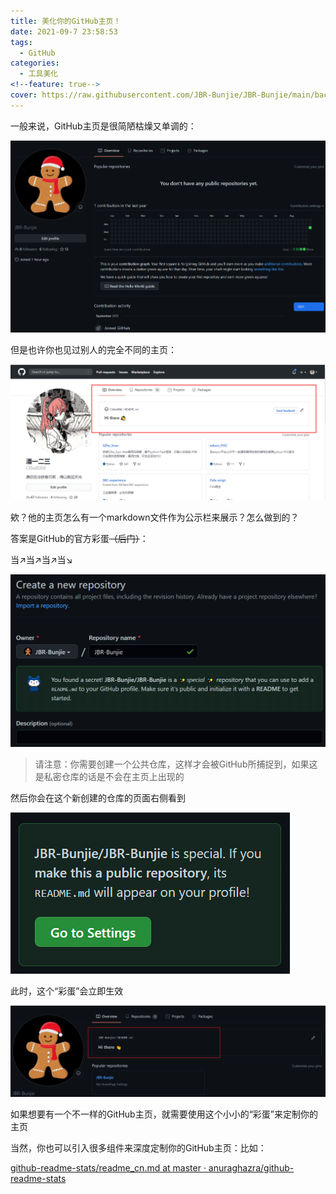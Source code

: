 ```yaml
---
title: 美化你的GitHub主页！
date: 2021-09-7 23:58:53
tags:
  - GitHub
categories:
  - 工具美化
<!--feature: true-->
cover: https://raw.githubusercontent.com/JBR-Bunjie/JBR-Bunjie/main/back.jpg
---
```

一般来说，GitHub主页是很简陋枯燥又单调的：

![image-20210907192522519](image-20210907192522519.png)

但是也许你也见过别人的完全不同的主页：

![img](blog20201003163321.png)

欸？他的主页怎么有一个markdown文件作为公示栏来展示？怎么做到的？

答案是GitHub的官方彩蛋~~（后门）~~：

当↗当↗当↗当↘

![image-20210907193059189](image-20210907193059189.png)

> 请注意：你需要创建一个公共仓库，这样才会被GitHub所捕捉到，如果这是私密仓库的话是不会在主页上出现的

然后你会在这个新创建的仓库的页面右侧看到

![image-20210907193619068](image-20210907193619068.png)

此时，这个“彩蛋”会立即生效

![image-20210907194151912](image-20210907194151912.png)

如果想要有一个不一样的GitHub主页，就需要使用这个小小的“彩蛋”来定制你的主页



当然，你也可以引入很多组件来深度定制你的GitHub主页：比如：

[github-readme-stats/readme_cn.md at master · anuraghazra/github-readme-stats](https://github.com/anuraghazra/github-readme-stats/blob/master/docs/readme_cn.md)